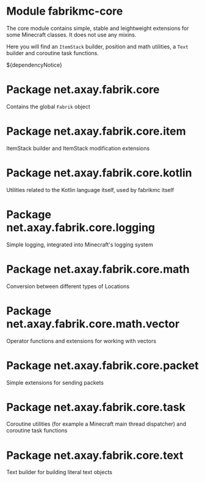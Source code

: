 # Module fabrikmc-core

The core module contains simple, stable and leightweight extensions for some Minecraft classes. It does not use any
mixins.

Here you will find an `ItemStack` builder, position and math utilities, a `Text` builder and coroutine task functions.

${dependencyNotice}

# Package net.axay.fabrik.core

Contains the global `Fabrik` object

# Package net.axay.fabrik.core.item

ItemStack builder and ItemStack modification extensions

# Package net.axay.fabrik.core.kotlin

Utilities related to the Kotlin language itself, used by fabrikmc itself

# Package net.axay.fabrik.core.logging

Simple logging, integrated into Minecraft's logging system

# Package net.axay.fabrik.core.math

Conversion between different types of Locations

# Package net.axay.fabrik.core.math.vector

Operator functions and extensions for working with vectors

# Package net.axay.fabrik.core.packet

Simple extensions for sending packets

# Package net.axay.fabrik.core.task

Coroutine utilities (for example a Minecraft main thread dispatcher) and coroutine task functions

# Package net.axay.fabrik.core.text

Text builder for building literal text objects
